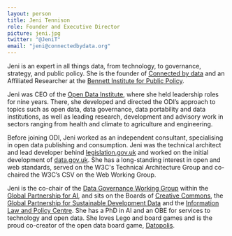 ```yaml
---
layout: person
title: Jeni Tennison
role: Founder and Executive Director
picture: jeni.jpg
twitter: "@JeniT"
email: "jeni@connectedbydata.org"
---
```

Jeni is an expert in all things data, from technology, to governance, strategy, and public policy. She is the founder of [Connected by data](/) and an Affiliated Researcher at the [Bennett Institute for Public Policy](https://www.bennettinstitute.cam.ac.uk/).

Jeni was CEO of the [Open Data Institute](https://www.theodi.org/), where she held leadership roles for nine years. There, she developed and directed the ODI’s approach to topics such as open data, data governance, data portability and data institutions, as well as leading research, development and advisory work in sectors ranging from health and climate to agriculture and engineering.

<!--more-->

Before joining ODI, Jeni worked as an independent consultant, specialising in open data publishing and consumption. Jeni was the technical architect and lead developer behind [legislation.gov.uk](http://www.legislation.gov.uk/) and worked on the initial development of [data.gov.uk](http://data.gov.uk/). She has a long-standing interest in open and web standards, served on the W3C's Technical Architecture Group and co-chaired the W3C’s CSV on the Web Working Group.

Jeni is the co-chair of the [Data Governance Working Group](https://gpai.ai/projects/data-governance/) within the [Global Partnership for AI](https://gpai.ai/), and sits on the Boards of [Creative Commons](https://creativecommons.org/), the [Global Partnership for Sustainable Development Data](https://www.data4sdgs.org/) and the [Information Law and Policy Centre](https://ials.sas.ac.uk/research/areas-research/information-law-and-policy). She has a PhD in AI and an OBE for services to technology and open data. She loves Lego and board games and is the proud co-creator of the open data board game, [Datopolis](https://theodi.org/service/tools-resources/datopolis/).
